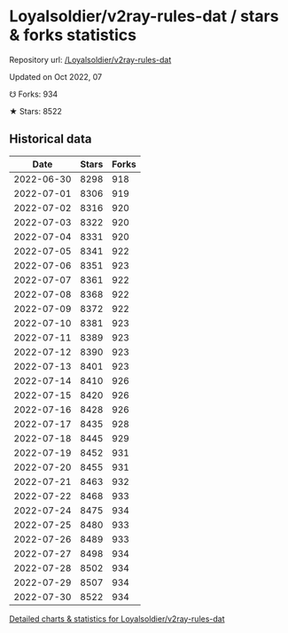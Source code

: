 # Loyalsoldier/v2ray-rules-dat / stars & forks statistics

Repository url: [/Loyalsoldier/v2ray-rules-dat](https://github.com/Loyalsoldier/v2ray-rules-dat)

Updated on Oct 2022, 07

☋ Forks: 934

★ Stars: 8522

## Historical data
| Date | Stars | Forks |
|------|-------|-------|
| 2022-06-30 | 8298 | 918 | 
| 2022-07-01 | 8306 | 919 | 
| 2022-07-02 | 8316 | 920 | 
| 2022-07-03 | 8322 | 920 | 
| 2022-07-04 | 8331 | 920 | 
| 2022-07-05 | 8341 | 922 | 
| 2022-07-06 | 8351 | 923 | 
| 2022-07-07 | 8361 | 922 | 
| 2022-07-08 | 8368 | 922 | 
| 2022-07-09 | 8372 | 922 | 
| 2022-07-10 | 8381 | 923 | 
| 2022-07-11 | 8389 | 923 | 
| 2022-07-12 | 8390 | 923 | 
| 2022-07-13 | 8401 | 923 | 
| 2022-07-14 | 8410 | 926 | 
| 2022-07-15 | 8420 | 926 | 
| 2022-07-16 | 8428 | 926 | 
| 2022-07-17 | 8435 | 928 | 
| 2022-07-18 | 8445 | 929 | 
| 2022-07-19 | 8452 | 931 | 
| 2022-07-20 | 8455 | 931 | 
| 2022-07-21 | 8463 | 932 | 
| 2022-07-22 | 8468 | 933 | 
| 2022-07-24 | 8475 | 934 | 
| 2022-07-25 | 8480 | 933 | 
| 2022-07-26 | 8489 | 933 | 
| 2022-07-27 | 8498 | 934 | 
| 2022-07-28 | 8502 | 934 | 
| 2022-07-29 | 8507 | 934 | 
| 2022-07-30 | 8522 | 934 | 


[Detailed charts & statistics for Loyalsoldier/v2ray-rules-dat](https://reviewgithub.com/rep/Loyalsoldier/v2ray-rules-dat)
